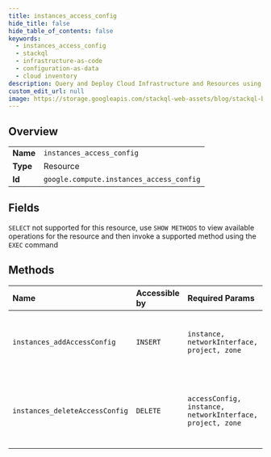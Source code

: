 ```yaml
---
title: instances_access_config
hide_title: false
hide_table_of_contents: false
keywords:
  - instances_access_config
  - stackql
  - infrastructure-as-code
  - configuration-as-data
  - cloud inventory
description: Query and Deploy Cloud Infrastructure and Resources using SQL
custom_edit_url: null
image: https://storage.googleapis.com/stackql-web-assets/blog/stackql-blog-post-featured-image.png
---
```

  
    

## Overview
<table><tbody>
<tr><td><b>Name</b></td><td><code>instances_access_config</code></td></tr>
<tr><td><b>Type</b></td><td>Resource</td></tr>
<tr><td><b>Id</b></td><td><code>google.compute.instances_access_config</code></td></tr>
</tbody></table>

## Fields
`SELECT` not supported for this resource, use `SHOW METHODS` to view available operations for the resource and then invoke a supported method using the `EXEC` command  
## Methods
| Name | Accessible by | Required Params | Description |
|:-----|:--------------|:----------------|:------------|
| `instances_addAccessConfig` | `INSERT` | `instance, networkInterface, project, zone` | Adds an access config to an instance's network interface. |
| `instances_deleteAccessConfig` | `DELETE` | `accessConfig, instance, networkInterface, project, zone` | Deletes an access config from an instance's network interface. |
